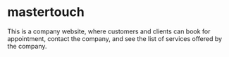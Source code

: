 # mastertouch
This is a company website, where customers and clients can book for appointment, contact the company, and see the list of services offered by the company. 
